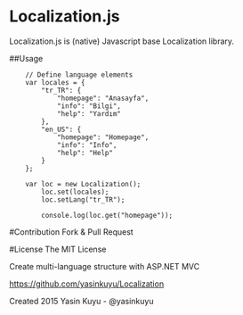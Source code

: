 # Localization.js
Localization.js is (native) Javascript base Localization library.

##Usage

        // Define language elements
        var locales = {
            "tr_TR": {
                "homepage": "Anasayfa",
                "info": "Bilgi",
                "help": "Yardım"
            },
            "en_US": {
                "homepage": "Homepage",
                "info": "Info",
                "help": "Help"
            }
        };
        
        var loc = new Localization();
            loc.set(locales);
            loc.setLang("tr_TR");
            
            console.log(loc.get("homepage"));


#Contribution
Fork & Pull Request

#License
The MIT License

Create multi-language structure with ASP.NET MVC

https://github.com/yasinkuyu/Localization

Created 2015 Yasin Kuyu - @yasinkuyu
